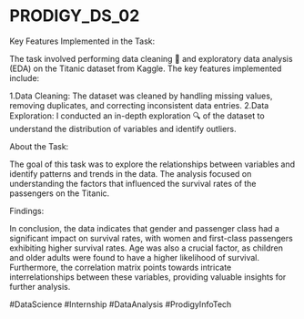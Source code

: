 # PRODIGY_DS_02

Key Features Implemented in the Task:

The task involved performing data cleaning 🧹 and exploratory data analysis (EDA) on the Titanic dataset from Kaggle. The key features implemented include:

1.Data Cleaning: The dataset was cleaned by handling missing values, removing duplicates, and correcting inconsistent data entries.
2.Data Exploration: I conducted an in-depth exploration 🔍 of the dataset to understand the distribution of variables and identify outliers.

About the Task:

The goal of this task was to explore the relationships between variables and identify patterns and trends in the data. The analysis focused on understanding the factors that influenced the survival rates of the passengers on the Titanic.

Findings:

In conclusion, the data indicates that gender and passenger class had a significant impact on survival rates, with women and first-class passengers exhibiting higher survival rates. Age was also a crucial factor, as children and older adults were found to have a higher likelihood of survival. Furthermore, the correlation matrix points towards intricate interrelationships between these variables, providing valuable insights for further analysis.


#DataScience #Internship #DataAnalysis #ProdigyInfoTech
